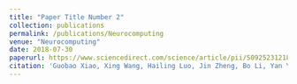 ```yaml
---
title: "Paper Title Number 2"
collection: publications
permalink: /publications/Neurocomputing
venue: "Neurocomputing"
date: 2018-07-30
paperurl: https://www.sciencedirect.com/science/article/pii/S0925231218308270
citation: 'Guobao Xiao, Xing Wang, Hailing Luo, Jin Zheng, Bo Li, Yan Yan, Hanzi Wang*. Conceptual space based model fitting for multi-structure data. Neurocomputing: 2018, 315(13), 115-127.'
---
```

